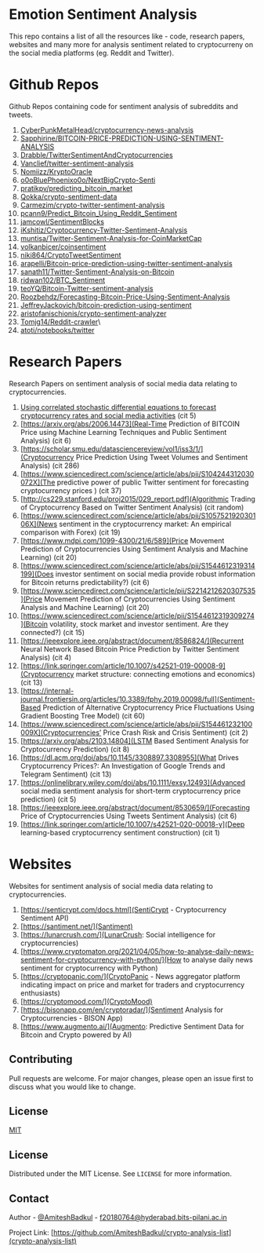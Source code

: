 # Emotion Sentiment Analysis
This repo contains a list of all the resources like - code, research papers, websites and many more for analysis sentiment related to cryptocurreny on the social media platforms (eg. Reddit and Twitter).

# Github Repos
Github Repos containing code for sentiment analysis of subreddits and tweets.

1. [CyberPunkMetalHead/cryptocurrency-news-analysis](https://github.com/CyberPunkMetalHead/cryptocurrency-news-analysis) 
2. [Sapphirine/BITCOIN-PRICE-PREDICTION-USING-SENTIMENT-ANALYSIS](https://github.com/Sapphirine/BITCOIN-PRICE-PREDICTION-USING-SENTIMENT-ANALYSIS) 
3. [Drabble/TwitterSentimentAndCryptocurrencies](https://github.com/Drabble/TwitterSentimentAndCryptocurrencies) 
4. [Vanclief/twitter-sentiment-analysis](https://github.com/Vanclief/twitter-sentiment-analysis) 
5. [Nomiizz/KryptoOracle](https://github.com/Nomiizz/KryptoOracle) 
6. [o0oBluePhoenixo0o/NextBigCrypto-Senti](https://github.com/o0oBluePhoenixo0o/NextBigCrypto-Senti) 
7. [pratikpv/predicting_bitcoin_market](https://github.com/pratikpv/predicting_bitcoin_market)
8. [Qokka/crypto-sentiment-data](https://github.com/Qokka/crypto-sentiment-data)
9. [Carmezim/crypto-twitter-sentiment-analysis](https://github.com/Carmezim/crypto-twitter-sentiment-analysis) 
10. [pcann9/Predict_Bitcoin_Using_Reddit_Sentiment](https://github.com/pcann9/Predict_Bitcoin_Using_Reddit_Sentiment)
11. [jamcowl/SentimentBlocks](https://github.com/jamcowl/SentimentBlocks) 
12. [iKshitiz/Cryptocurrency-Twitter-Sentiment-Analysis](https://github.com/iKshitiz/Cryptocurrency-Twitter-Sentiment-Analysis)
13. [muntisa/Twitter-Sentiment-Analysis-for-CoinMarketCap](https://github.com/muntisa/Twitter-Sentiment-Analysis-for-CoinMarketCap) 
14. [volkanbicer/coinsentiment](https://github.com/volkanbicer/coinsentiment) 
15. [niki864/CryptoTweetSentiment](https://github.com/niki864/CryptoTweetSentiment) 
16. [arapelli/Bitcoin-price-prediction-using-twitter-sentiment-analysis](https://github.com/arapelli/Bitcoin-price-prediction-using-twitter-sentiment-analysis) 
17. [sanath11/Twitter-Sentiment-Analysis-on-Bitcoin](https://github.com/sanath11/Twitter-Sentiment-Analysis-on-Bitcoin) 
18. [ridwan102/BTC_Sentiment](https://github.com/ridwan102/BTC_Sentiment) 
19. [teoYQ/Bitcoin-Twitter-sentiment-analysis](https://github.com/teoYQ/Bitcoin-Twitter-sentiment-analysis) 
20. [Roozbehdz/Forecasting-Bitcoin-Price-Using-Sentiment-Analysis](https://github.com/Roozbehdz/Forecasting-Bitcoin-Price-Using-Sentiment-Analysis) 
21. [JeffreyJackovich/bitcoin-prediction-using-sentiment](https://github.com/JeffreyJackovich/bitcoin-prediction-using-sentiment) 
22. [aristofanischionis/crypto-sentiment-analyzer](https://github.com/aristofanischionis/crypto-sentiment-analyzer) 
23. [Tomjg14/Reddit-crawler](https://github.com/Tomjg14/Reddit-crawler)\
24. [atoti/notebooks/twitter](https://github.com/atoti/notebooks/tree/master/notebooks/twitter)

# Research Papers
Research Papers on sentiment analysis of social media data relating to cryptocurrencies.

1. [Using correlated stochastic differential equations to forecast cryptocurrency rates and social media activities](https://appliednetsci.springeropen.com/articles/10.1007/s41109-020-00259-1) (cit 5)
2. [https://arxiv.org/abs/2006.14473](Real-Time Prediction of BITCOIN Price using Machine Learning Techniques and Public Sentiment Analysis) (cit 6)
3. [https://scholar.smu.edu/datasciencereview/vol1/iss3/1/](Cryptocurrency Price Prediction Using Tweet Volumes and Sentiment Analysis) (cit 286)
4. [https://www.sciencedirect.com/science/article/abs/pii/S104244312030072X](The predictive power of public Twitter sentiment for forecasting cryptocurrency prices
) (cit 37)
5. [http://cs229.stanford.edu/proj2015/029_report.pdf](Algorithmic Trading of Cryptocurrency
Based on Twitter Sentiment Analysis) (cit random)
6. [https://www.sciencedirect.com/science/article/abs/pii/S105752192030106X](News sentiment in the cryptocurrency market: An empirical comparison with Forex) (cit 19)
7. [https://www.mdpi.com/1099-4300/21/6/589](Price Movement Prediction of Cryptocurrencies Using Sentiment Analysis and Machine Learning) (cit 20)
8. [https://www.sciencedirect.com/science/article/abs/pii/S1544612319314199](Does investor sentiment on social media provide robust information for Bitcoin returns predictability?) (cit 6)
9. [https://www.sciencedirect.com/science/article/pii/S2214212620307535](Price Movement Prediction of Cryptocurrencies Using Sentiment Analysis and Machine Learning) (cit 20)
10. [https://www.sciencedirect.com/science/article/pii/S1544612319309274](Bitcoin volatility, stock market and investor sentiment. Are they connected?) (cit 15)
11. [https://ieeexplore.ieee.org/abstract/document/8586824/](Recurrent Neural Network Based Bitcoin Price Prediction by Twitter Sentiment Analysis) (cit 4)
12. [https://link.springer.com/article/10.1007/s42521-019-00008-9](Cryptocurrency market structure: connecting emotions and economics) (cit 13)
13. [https://internal-journal.frontiersin.org/articles/10.3389/fphy.2019.00098/full](Sentiment-Based Prediction of Alternative Cryptocurrency Price Fluctuations Using Gradient Boosting Tree Model) (cit 60)
14. [https://www.sciencedirect.com/science/article/abs/pii/S154461232100009X](Cryptocurrencies’ Price Crash Risk and Crisis Sentiment) (cit 2)
15. [https://arxiv.org/abs/2103.14804](LSTM Based Sentiment Analysis for Cryptocurrency Prediction) (cit 8)
16. [https://dl.acm.org/doi/abs/10.1145/3308897.3308955](What Drives Cryptocurrency Prices?: An Investigation of Google Trends and Telegram Sentiment) (cit 13)
17. [https://onlinelibrary.wiley.com/doi/abs/10.1111/exsy.12493](Advanced social media sentiment analysis for short-term cryptocurrency price prediction) (cit 5)
18. [https://ieeexplore.ieee.org/abstract/document/8530659/](Forecasting Price of Cryptocurrencies Using Tweets Sentiment Analysis) (cit 6)
19. [https://link.springer.com/article/10.1007/s42521-020-00018-y](Deep learning-based cryptocurrency sentiment construction) (cit 1)


# Websites
Websites for sentiment analysis of social media data relating to cryptocurrencies.


1. [https://senticrypt.com/docs.html](SentiCrypt - Cryptocurrency Sentiment API)
2. [https://santiment.net/](Santiment)
3. [https://lunarcrush.com/](LunarCrush: Social intelligence for cryptocurrencies)
4. [https://www.cryptomaton.org/2021/04/05/how-to-analyse-daily-news-sentiment-for-cryptocurrency-with-python/](How to analyse daily news sentiment for cryptocurrency with Python)
5. [https://cryptopanic.com/](CryptoPanic - News aggregator platform indicating impact on price and market for traders and cryptocurrency enthusiasts)
6. [https://cryptomood.com/](CryptoMood)
7. [https://bisonapp.com/en/cryptoradar/](Sentiment Analysis for Cryptocurrencies - BISON App)
8. [https://www.augmento.ai/](Augmento: Predictive Sentiment Data for Bitcoin and Crypto powered by AI)

## Contributing
Pull requests are welcome. For major changes, please open an issue first to discuss what you would like to change.


## License
[MIT](https://github.com/AmiteshBadkul/crypto-analysis-list/blob/master/LICENSE)

<!-- LICENSE -->
## License

Distributed under the MIT License. See `LICENSE` for more information.

<!-- CONTACT -->
## Contact

Author - [@AmiteshBadkul](https://github.com/AmiteshBadkul) - f20180764@hyderabad.bits-pilani.ac.in

Project Link: [https://github.com/AmiteshBadkul/crypto-analysis-list](crypto-analysis-list)
